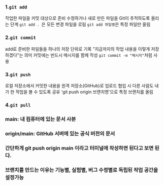 ### 1.`git add`
작업한 파일을 커밋 대상으로 준비
수정하거나 새로 만든 파일을 Git이 추적하도록 올리는 단계
`git add . `은 모든 변경 파일을 로림
`git add 파일명`은 특정 파일만 올림
### 2.`git commit`
add로 준비한 파일들을 하나의 저장 단위로 기록
"지금까지의 작업 내용을 이렇게 저장하겠다"는 의미
커밋에는 반드시 메시지를 함께 작성
`git commit -m "메시지"`처럼 사용

### 3.`git push`
로컬 저장소에서 커밋한 내용을 원격 저장소(GitHub)로 업로드
협업 시 다른 사람도 내가 한 작업을 볼 수 있도록 공유
'git push origin 브랜치명'으로 특정 브랜치를 올림

### 4.`git pull`

### main: 내 컴퓨터에 있는 문서 사본
### origin/main: GitHub 서버에 있는 공식 버전의 문서
### 간단하게 git push origin main 이라고 터미널에 작성하면 된다고 보면 된다. 
### 브랜치를 만드는 이유는 기능별, 실험별, 버그 수정별로 독립된 작업 공간을 설정가능
